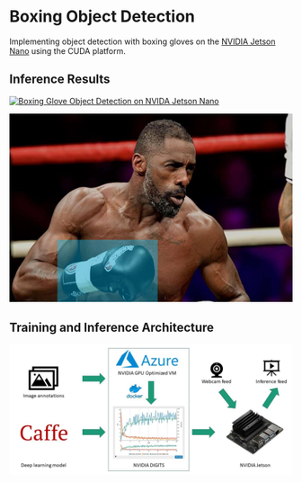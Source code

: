 # Boxing Object Detection

Implementing object detection with boxing gloves on the [NVIDIA Jetson Nano](https://developer.nvidia.com/embedded/jetson-nano-developer-kit) using the CUDA platform.

## Inference Results

[![Boxing Glove Object Detection on NVIDA Jetson Nano](http://img.youtube.com/vi/Q6wxu3BFl5U/0.jpg)](http://www.youtube.com/watch?v=Q6wxu3BFl5U "Boxing Glove Object Detection on NVIDA Jetson Nano")

![image inferece example](test/out-boxer-1.jpg)

## Training and Inference Architecture

![training and inference architecture](docs/imgs/training-and-inference-architecture.jpg)

